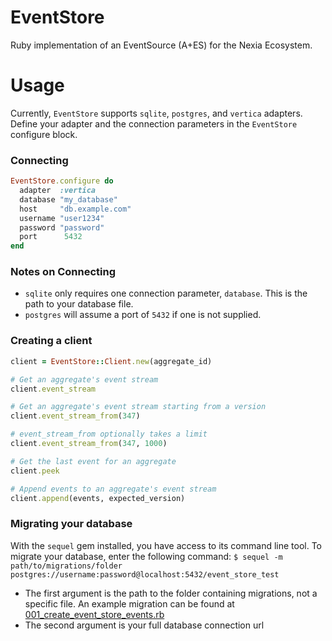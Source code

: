 # EventStore

Ruby implementation of an EventSource (A+ES) for the Nexia Ecosystem.

# Usage

Currently, `EventStore` supports `sqlite`, `postgres`, and `vertica` adapters. Define your adapter and the connection parameters in the `EventStore` configure block.

### Connecting
```ruby
EventStore.configure do
  adapter  :vertica
  database "my_database"
  host     "db.example.com"
  username "user1234"
  password "password"
  port      5432
end
```

### Notes on Connecting

- `sqlite` only requires one connection parameter, `database`. This is the path to your database file.
- `postgres` will assume a port of `5432` if one is not supplied.

### Creating a client

```ruby
client = EventStore::Client.new(aggregate_id)

# Get an aggregate's event stream
client.event_stream

# Get an aggregate's event stream starting from a version
client.event_stream_from(347)

# event_stream_from optionally takes a limit
client.event_stream_from(347, 1000)

# Get the last event for an aggregate
client.peek

# Append events to an aggregate's event stream
client.append(events, expected_version)
```

### Migrating your database

With the `sequel` gem installed, you have access to its command line tool. To migrate your database, enter the following command:
`$ sequel -m path/to/migrations/folder postgres://username:password@localhost:5432/event_store_test`

- The first argument is the path to the folder containing migrations, not a specific file. An example migration can be found at [001_create_event_store_events.rb](https://github.com/nexiahome/event_store/blob/master/db/migrations/001_create_event_store_events.rb)
- The second argument is your full database connection url
